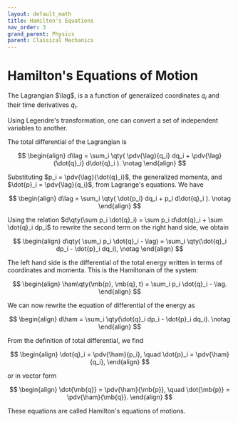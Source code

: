 ```yaml
---
layout: default_math
title: Hamilton's Equations
nav_order: 3
grand_parent: Physics
parent: Classical Mechanics
---
```


# Hamilton's Equations of Motion
The Lagrangian $\lag$, is a a function of generalized coordinates $q_i$ and their
time derivatives $\dot{q}_i$.

Using Legendre's transformation, one can convert a set of independent variables to another.

The total differential of the Lagrangian is

$$
\begin{align}
d\lag = \sum_i \qty( \pdv{\lag}{q_i} dq_i + \pdv{\lag}{\dot{q}_i} d\dot{q}_i ). \notag
\end{align}
$$

Substituting $p_i = \pdv{\lag}{\dot{q}_i}$, the generalized momenta, and
$\dot{p}_i = \pdv{\lag}{q_i}$, from Lagrange's equations. We have

$$
\begin{align}
d\lag = \sum_i \qty( \dot{p_i} dq_i + p_i d\dot{q}_i ). \notag
\end{align}
$$

Using the relation $d\qty(\sum p_i \dot{q}_i) = \sum p_i d\dot{q}_i + \sum \dot{q}_i dp_i$ to rewrite
the second term on the right hand side, we obtain

$$
\begin{align}
d\qty( \sum_i p_i \dot{q}_i - \lag) = \sum_i \qty(\dot{q}_i dp_i - \dot{p}_i dq_i), \notag
\end{align}
$$

The left hand side is the differential of the total energy written in terms of
coordinates and momenta. This is the Hamiltonain of the system:

$$
\begin{align}
\ham\qty(\mb{p}, \mb{q}, t) = \sum_i p_i \dot{q}_i - \lag.
\end{align}
$$

We can now rewrite the equation of differential of the energy as

$$
\begin{align}
d\ham = \sum_i \qty(\dot{q}_i dp_i - \dot{p}_i dq_i). \notag
\end{align}
$$


From the definition of total differential, we find

$$
\begin{align}
\dot{q}_i = \pdv{\ham}{p_i}, \quad \dot{p}_i = \pdv{\ham}{q_i},
\end{align}
$$

or in vector form

$$
\begin{align}
\dot{\mb{q}} = \pdv{\ham}{\mb{p}}, \quad \dot{\mb{p}} = \pdv{\ham}{\mb{q}}.
\end{align}
$$

These equations are called Hamilton's equations of motions.

